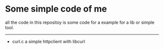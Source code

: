 # Some simple code of me

all the code in this repositoy is some code for a example for a lib or simple tool.

---

- curl.c  a simple httpclient with libcurl